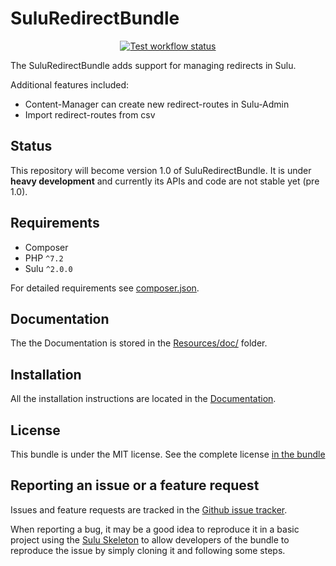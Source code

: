# SuluRedirectBundle

<p align="center">
    <a href="https://github.com/sulu/SuluRedirectBundle/actions" target="_blank">
        <img src="https://img.shields.io/github/workflow/status/sulu/SuluRedirectBundle/Test%20application.svg?label=test-workflow" alt="Test workflow status">
    </a>
</p>

The SuluRedirectBundle adds support for managing redirects in Sulu.

Additional features included:

* Content-Manager can create new redirect-routes in Sulu-Admin
* Import redirect-routes from csv

## Status

This repository will become version 1.0 of SuluRedirectBundle. It is under **heavy development** and currently its APIs
and code are not stable yet (pre 1.0).

## Requirements

* Composer
* PHP `^7.2`
* Sulu `^2.0.0`

For detailed requirements see [composer.json](https://github.com/sulu/SuluRedirectBundle/blob/2.x/composer.json).

## Documentation

The the Documentation is stored in the
[Resources/doc/](https://github.com/sulu/SuluRedirectBundle/blob/2.x/Resources/doc) folder.

## Installation

All the installation instructions are located in the
[Documentation](https://github.com/sulu/SuluRedirectBundle/blob/2.x/Resources/doc/installation.md).

## License

This bundle is under the MIT license. See the complete license [in the bundle](LICENSE)

## Reporting an issue or a feature request

Issues and feature requests are tracked in the [Github issue tracker](https://github.com/Sulu/SuluRedirectBundle/issues).

When reporting a bug, it may be a good idea to reproduce it in a basic project using the
[Sulu Skeleton](https://github.com/sulu/skeleton) to allow developers of the bundle to reproduce the issue
by simply cloning it and following some steps.
